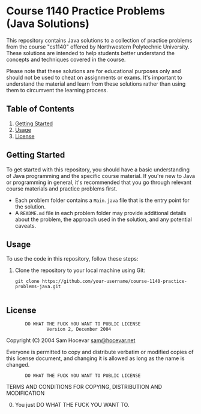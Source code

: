 # Course 1140 Practice Problems (Java Solutions)

This repository contains Java solutions to a collection of practice problems from the course "cs1140" offered by Northwestern Polytechnic University. These solutions are intended to help students better understand the concepts and techniques covered in the course.

Please note that these solutions are for educational purposes only and should not be used to cheat on assignments or exams. It's important to understand the material and learn from these solutions rather than using them to circumvent the learning process.

## Table of Contents

1. [Getting Started](#getting-started)
2. [Usage](#usage)
4. [License](#license)

## Getting Started

To get started with this repository, you should have a basic understanding of Java programming and the specific course material. If you're new to Java or programming in general, it's recommended that you go through relevant course materials and practice problems first.


- Each problem folder contains a `Main.java` file that is the entry point for the solution.
- A `README.md` file in each problem folder may provide additional details about the problem, the approach used in the solution, and any potential caveats.

## Usage

To use the code in this repository, follow these steps:

1. Clone the repository to your local machine using Git:

   ```shell
   git clone https://github.com/your-username/course-1140-practice-problems-java.git


## License

           DO WHAT THE FUCK YOU WANT TO PUBLIC LICENSE
                   Version 2, December 2004
 
Copyright (C) 2004 Sam Hocevar <sam@hocevar.net>

Everyone is permitted to copy and distribute verbatim or modified
copies of this license document, and changing it is allowed as long
as the name is changed.
 
           DO WHAT THE FUCK YOU WANT TO PUBLIC LICENSE
  TERMS AND CONDITIONS FOR COPYING, DISTRIBUTION AND MODIFICATION

 0. You just DO WHAT THE FUCK YOU WANT TO.